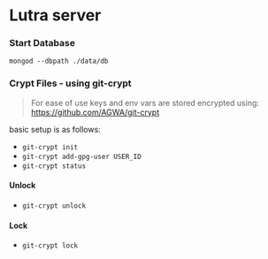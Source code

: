 # Lutra server

### Start Database
`mongod --dbpath ./data/db`

### Crypt Files - using git-crypt
> For ease of use keys and env vars are stored encrypted
using: https://github.com/AGWA/git-crypt

basic setup is as follows:
 * `git-crypt init`
 * `git-crypt add-gpg-user USER_ID`
 * `git-crypt status`

 #### Unlock
  * `git-crypt unlock`

 #### Lock
  * `git-crypt lock`
